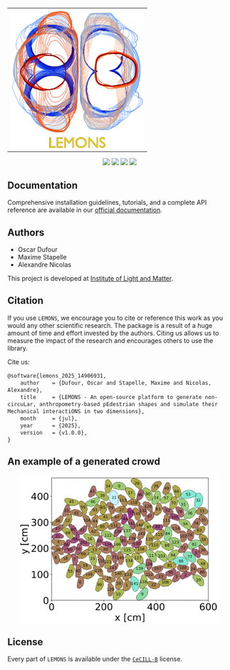 <table align="center" style="width:100%; border-collapse:collapse;">
  <tr>
    <td align="center" style="width:100%;">
      <img src="./docs/source/_static/logo/logo_doc.png" width="300" alt="Project icon" style="display:block; margin:auto;">
    </td>
  </tr>
  <tr>
    <td align="left" style="width:100%;">
    </td>
  </tr>
</table>
<div align="center">

[![](https://badgen.net/badge/DOI/open%20access/orange)](https://scipost.org/SciPostPhysCodeb)
[![](https://badgen.net/static/DOC/lemons-docs/cyan?icon=https://icons.getbootstrap.com/icons/filetype-doc/)](https://lemons.readthedocs.io/en/latest/index.html)
[![](https://badgen.net/badge/icon/GitHub?icon=github&label)](https://github.com/odufour7/LEMONS)
[![](https://badgen.net/badge/🚀/Streamlit%20App/green)](https://lemons.streamlit.app/)

</div>


## Documentation

Comprehensive installation guidelines, tutorials, and a complete API reference are available in our [official documentation](https://lemons.readthedocs.io/en/latest/).
## Authors

* Oscar Dufour
* Maxime Stapelle
* Alexandre Nicolas

This project is developed at
[Institute of Light and Matter](https://ilm.univ-lyon1.fr/).

## Citation

If you use `LEMONS`, we encourage you to cite or reference this work as you would any other scientific research. The package is a result of a huge amount of time and effort invested by the authors. Citing us allows us to measure the impact of the research and encourages others to use the library.

Cite us:
```
@software{lemons_2025_14906931,
    author    = {Dufour, Oscar and Stapelle, Maxime and Nicolas, Alexandre},
    title     = {LEMONS - An open-source platform to generate non-circuLar, anthropometry-based pEdestrian shapes and simulate their Mechanical interactiONS in two dimensions},
    month     = {jul},
    year      = {2025},
    version   = {v1.0.0},
}
```

## An example of a generated crowd
<tr>
  <td align="center" style="width:100%;">
    <img src="./data/images/crowd_150_agents.png" width="450" alt="Project icon" style="display:block; margin:auto;">
  </td>
</tr>


## License
Every part of `LEMONS` is available under the [`CeCILL-B`](https://cecill.info/licences.fr.html) license.



